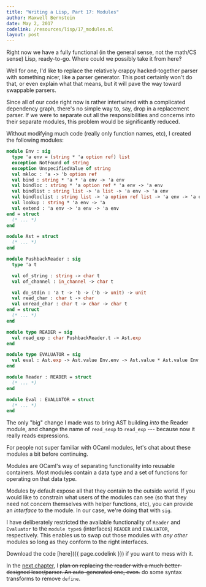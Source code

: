 ```yaml
---
title: "Writing a Lisp, Part 17: Modules"
author: Maxwell Bernstein
date: May 2, 2017
codelink: /resources/lisp/17_modules.ml
layout: post
---
```


Right now we have a fully functional (in the general sense, not the math/CS
sense) Lisp, ready-to-go. Where could we possibly take it from here?

Well for one, I'd like to replace the relatively crappy hacked-together parser
with something nicer, like a parser generator. This post certainly won't do
that, or even explain what that means, but it will pave the way toward
swappable parsers.

Since all of our code right now is rather intertwined with a complicated
dependency graph, there's no simple way to, say, drop in a replacement parser.
If we were to separate out all the responsibilities and concerns into their
separate modules, this problem would be significantly reduced.

Without modifying much code (really only function names, etc), I created the
following modules:

```ocaml
module Env : sig
  type 'a env = (string * 'a option ref) list
  exception NotFound of string
  exception UnspecifiedValue of string
  val mkloc : 'a -> 'b option ref
  val bind : string * 'a * 'a env -> 'a env
  val bindloc : string * 'a option ref * 'a env -> 'a env
  val bindlist : string list -> 'a list -> 'a env -> 'a env
  val bindloclist : string list -> 'a option ref list -> 'a env -> 'a env
  val lookup : string * 'a env -> 'a
  val extend : 'a env -> 'a env -> 'a env
end = struct
  (* ... *)
end

module Ast = struct
  (* ... *)
end

module PushbackReader : sig
  type 'a t

  val of_string : string -> char t
  val of_channel : in_channel -> char t

  val do_stdin : 'a t -> 'b -> ('b -> unit) -> unit
  val read_char : char t -> char
  val unread_char : char t -> char -> char t
end = struct
  (* ... *)
end

module type READER = sig
  val read_exp : char PushbackReader.t -> Ast.exp
end

module type EVALUATOR = sig
  val eval : Ast.exp -> Ast.value Env.env -> Ast.value * Ast.value Env.env
end

module Reader : READER = struct
  (* ... *)
end

module Eval : EVALUATOR = struct
  (* ... *)
end
```

The only "big" change I made was to bring AST building *into* the Reader
module, and change the name of `read_sexp` to `read_exp` --- because now it
really reads expressions.

For people not super familiar with OCaml modules, let's chat about these
modules a bit before continuing.

Modules are OCaml's way of separating functionality into reusable containers.
Most modules contain a data type and a set of functions for operating on that
data type.

Modules by default expose all that they contain to the outside world. If you
would like to constrain what users of the modules can see (so that they need
not concern themselves with helper functions, etc), you can provide an
*interface* to the module. In our case, we're doing that with `sig`.

I have deliberately restricted the available functionality of `Reader` and
`Evaluator` to the `module type`s (interfaces) `READER` and `EVALUATOR`,
respectively. This enables us to swap out those modules with *any other*
modules so long as they conform to the right interfaces.

Download the code [here]({{ page.codelink }}) if you want to mess with it.

In the [next chapter](/blog/lisp/18_nodefine/), I ~~plan on
replacing the reader with a much better-designed lexer/parser. An
auto-generated one, even.~~ do some
syntax transforms to remove `define`.
